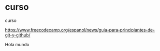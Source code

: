 # curso
curso

https://www.freecodecamp.org/espanol/news/guia-para-principiantes-de-git-y-github/

Hola mundo